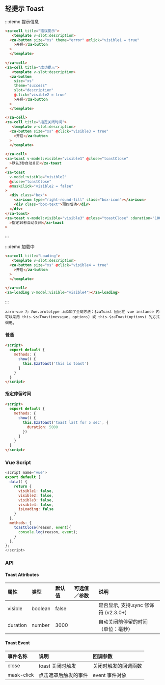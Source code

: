 ## 轻提示 Toast

:::demo 提示信息

```html
<za-cell title="错误提示">
   <template v-slot:description>
  <za-button size="xs" theme="error" @click="visible1 = true"
    >开启</za-button
  >
  </template>
  
</za-cell>
<za-cell title="成功提示">
   <template v-slot:description>
  <za-button
    size="xs"
    theme="success"
    slot="description"
    @click="visible2 = true"
    >开启</za-button
  >
  </template>
  
</za-cell>
<za-cell title="指定关闭时间">
   <template v-slot:description>
  <za-button size="xs" @click="visible3 = true"
    >开启</za-button
  >
  </template>
  
</za-cell>
<za-toast v-model:visible="visible1" @close="toastClose"
  >默认3秒自动关闭</za-toast
>
<za-toast
  v-model:visible="visible2"
  @close="toastClose"
  @maskClick="visible2 = false"
>
  <div class="box">
    <za-icon type="right-round-fill" class="box-icon"></za-icon>
    <div class="box-text">预约成功</div>
  </div>
</za-toast>
<za-toast v-model:visible="visible3" @close="toastClose" :duration="10000"
  >指定10秒自动关闭</za-toast
>
```

:::

:::demo 加载中

```html
<za-cell title="Loading">
   <template v-slot:description>
  <za-button size="xs" @click="visible4 = true"
    >开启</za-button
  >
  </template>
  
</za-cell>
<za-loading v-model:visible="visible4"></za-loading>
```

:::

`zarm-vue 为 Vue.prototype 上添加了全局方法：$zaToast 因此在 vue instance 内可以采用 this.$zaToast(messgae, options) 或 this.$zaToast(options) 的方式调用`。

#### 普通

```html
<script>
  export default {
    methods: {
      show() {
        this.$zaToast('this is toast')
      }
    }
  }
</script>
```

#### 指定停留时间

```html
<script>
  export default {
    methods: {
      show() {
        this.$zaToast('toast last for 5 sec', {
          duration: 5000
        })
      }
    }
  }
</script>
```

### Vue Script

```javascript
<script name="vue">
export default {
  data() {
    return {
      visible1: false,
      visible2: false,
      visible3: false,
      visible4: false,
      isLoading: false
    }
  },
  methods: {
    toastClose(reason, event){
      console.log(reason, event);
    }
  },
};
</script>
```

### API

#### Toast Attributes

| 属性                 | 类型   | 默认值   | 可选值／参数 | 说明                                 |
| :------------------- | :----- | :------- | :----------- | :----------------------------------- |
| visible              | boolean   | false    |              | 是否显示, 支持.sync 修饰符 (v2.3.0+) |
| duration             | number | 3000     |              | 自动关闭前停留的时间（单位：毫秒）   |

#### Toast Event

| 事件名称 | 说明             | 回调参数                                                                    |
| :------- | :--------------- | :-------------------------------------------------------------------------- |
| close    | toast 关闭时触发 | 关闭时触发的回调函数 |
| mask-click | 点击遮罩后触发的事件 | event 事件对象 |
